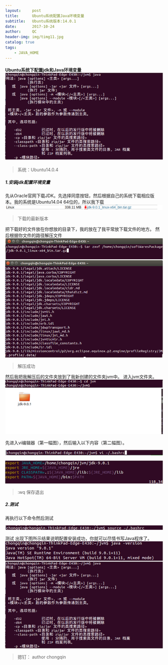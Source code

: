 ```yaml
---
layout:     post
title:      Ubuntu系统配置Java环境变量
subtitle:   Ubuntu系统版本:14.0.1
date:       2017-10-24
author:     QC
header-img: img/timg11.jpg
catalog: true
tags:
    - JAVA_HOME
---
```

#### Ubuntu系统下配置jdk和Java环境变量![](https://raw.githubusercontent.com/Los-GTI/Los-GTI.github.io/master/img/java环境测试2.png) 
> 系统：Ubuntu14.0.4
##### 1.安装jdk配置环境变量
先从Oracle官网下载JDK。先选择同意按钮，然后根据自己的系统下载相应版本。我的系统是Ubuntu14.04 64位的，所以我下载
![](https://raw.githubusercontent.com/Los-GTI/Los-GTI.github.io/master/img/jdk下载.png) 
> 下载的最新版本

把下载好的文件放在你想放的目录下，我的放在了我平常放下载文件的地方。
然后根据你文件的路径解压文件
![](https://raw.githubusercontent.com/Los-GTI/Los-GTI.github.io/master/img/解压文件命令.png) 
![](https://raw.githubusercontent.com/Los-GTI/Los-GTI.github.io/master/img/解压成功.png) 
> 解压成功

然后我把我解压后的文件夹放到了我新创建的文件夹jvm中。
进入jvm文件夹。
![](https://raw.githubusercontent.com/Los-GTI/Los-GTI.github.io/master/img/进入jvm文件夹.png) 
![](https://raw.githubusercontent.com/Los-GTI/Los-GTI.github.io/master/img/jdk.png) 

先进入vi编辑器（第一幅图），然后输入以下内容（第二幅图）。

![](https://raw.githubusercontent.com/Los-GTI/Los-GTI.github.io/master/img/vi.png) 

![](https://raw.githubusercontent.com/Los-GTI/Los-GTI.github.io/master/img/编辑环境变量.png) 
> :wq 保存退出

##### 2.测试
再执行以下命令然后测试

![](https://raw.githubusercontent.com/Los-GTI/Los-GTI.github.io/master/img/sourcebashrc.png) 

测试
出现下图所示结果说明配置安装成功，你就可以尽情书写Java程序了。
![](https://raw.githubusercontent.com/Los-GTI/Los-GTI.github.io/master/img/测试1.png) 
![](https://raw.githubusercontent.com/Los-GTI/Los-GTI.github.io/master/img/java环境测试2.png) 

> 摁钉： author chongqin

